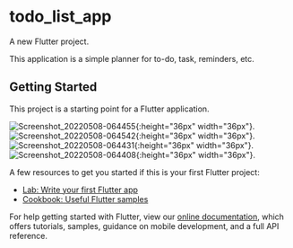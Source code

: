 # todo_list_app

A new Flutter project.

This application is a simple planner for to-do, task, reminders, etc.

## Getting Started

This project is a starting point for a Flutter application.

![Screenshot_20220508-064455](https://user-images.githubusercontent.com/65516660/167292714-33b85442-f0b0-410f-8f3d-9fac53dce020.jpg){:height="36px" width="36px"}.
![Screenshot_20220508-064542](https://user-images.githubusercontent.com/65516660/167292985-9e07717b-586e-4e86-a670-75b1639337a2.jpg){:height="36px" width="36px"}.
![Screenshot_20220508-064431](https://user-images.githubusercontent.com/65516660/167292987-3a0d824d-d839-4043-bacb-8ce97ca025db.jpg){:height="36px" width="36px"}.
![Screenshot_20220508-064408](https://user-images.githubusercontent.com/65516660/167292988-306be8b1-c040-4819-ada4-7969b8d28cb6.jpg){:height="36px" width="36px"}.

A few resources to get you started if this is your first Flutter project:

- [Lab: Write your first Flutter app](https://flutter.dev/docs/get-started/codelab)
- [Cookbook: Useful Flutter samples](https://flutter.dev/docs/cookbook)

For help getting started with Flutter, view our
[online documentation](https://flutter.dev/docs), which offers tutorials,
samples, guidance on mobile development, and a full API reference.
